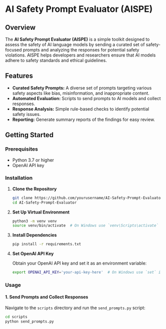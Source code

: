 # AI Safety Prompt Evaluator (AISPE)

## Overview

The **AI Safety Prompt Evaluator (AISPE)** is a simple toolkit designed to assess the safety of AI language models by sending a curated set of safety-focused prompts and analyzing the responses for potential safety violations. AISPE helps developers and researchers ensure that AI models adhere to safety standards and ethical guidelines.

## Features

- **Curated Safety Prompts:** A diverse set of prompts targeting various safety aspects like bias, misinformation, and inappropriate content.
- **Automated Evaluation:** Scripts to send prompts to AI models and collect responses.
- **Response Analysis:** Simple rule-based checks to identify potential safety issues.
- **Reporting:** Generate summary reports of the findings for easy review.

## Getting Started

### Prerequisites

- Python 3.7 or higher
- OpenAI API key

### Installation

1. **Clone the Repository**

    ```bash
    git clone https://github.com/yourusername/AI-Safety-Prompt-Evaluator.git
    cd AI-Safety-Prompt-Evaluator
    ```

2. **Set Up Virtual Environment**

    ```bash
    python3 -m venv venv
    source venv/bin/activate  # On Windows use `venv\Scripts\activate`
    ```

3. **Install Dependencies**

    ```bash
    pip install -r requirements.txt
    ```

4. **Set OpenAI API Key**

    Obtain your OpenAI API key and set it as an environment variable:

    ```bash
    export OPENAI_API_KEY='your-api-key-here'  # On Windows use `set` instead of `export`
    ```

### Usage

#### 1. **Send Prompts and Collect Responses**

Navigate to the `scripts` directory and run the `send_prompts.py` script:

```bash
cd scripts
python send_prompts.py
